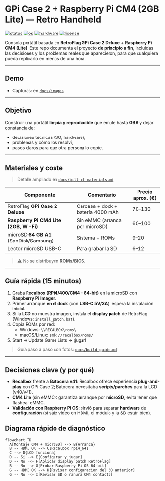# GPi Case 2 + Raspberry Pi CM4 (2GB Lite) — Retro Handheld

[![status](https://img.shields.io/badge/status-working-brightgreen)](#)
[![os](https://img.shields.io/badge/OS-Recalbox%2064--bit-blue)](#)
[![hardware](https://img.shields.io/badge/Hardware-CM4%202GB%20Lite%20%2B%20GPi%20Case%202-lightgrey)](#)
[![license](https://img.shields.io/badge/license-MIT-black)](LICENSE)

Consola portátil basada en **RetroFlag GPi Case 2 Deluxe** + **Raspberry Pi CM4 (Lite)**.
Este repo documenta el proyecto **de principio a fin**, incluidas las decisiones y los problemas reales que aparecieron, para que cualquiera pueda replicarlo en menos de una hora.

---

## Demo
- Capturas: en [`docs/images`](docs/images)

---

## Objetivo
Construir una portátil **limpia y reproducible** que emule hasta **GBA** y dejar constancia de:
- decisiones técnicas (SO, hardware),
- problemas y cómo los resolví,
- pasos claros para que otra persona lo copie.

---

## Materiales y coste
> Detalle ampliado en [`docs/bill-of-materials.md`](docs/bill-of-materials.md)

| Componente                             | Comentario                         | Precio aprox. (€) |
|---------------------------------------|------------------------------------|-------------------|
| RetroFlag **GPi Case 2 Deluxe**       | Carcasa + dock + batería 4000 mAh  | 70–130            |
| **Raspberry Pi CM4 Lite (2GB, Wi-Fi)**| Sin eMMC (arranca por microSD)     | 60–100            |
| microSD **64 GB A1** (SanDisk/Samsung)| Sistema + ROMs                     | 9–20              |
| Lector microSD USB-C                  | Para grabar la SD                  | 6–12              |

> ⚠️ No se distribuyen **ROMs/BIOS**.

---

## Guía rápida (15 minutos)
1. Graba **Recalbox (RPi4/400/CM4 – 64-bit)** en la microSD con **Raspberry Pi Imager**.
2. Primer arranque **en el dock** (con **USB-C 5V/3A**); espera la instalación inicial.
3. Si la **LCD** no muestra imagen, instala el **display patch** de RetroFlag (Windows: `install_patch.bat`).
4. Copia ROMs por red:  
   - Windows: `\\RECALBOX\roms\`  
   - macOS/Linux: `smb://recalbox/roms/`  
5. Start → Update Game Lists → ¡jugar!

> Guía paso a paso con fotos: [`docs/build-guide.md`](docs/build-guide.md)

---

## Decisiones clave (y por qué)
- **Recalbox** frente a **Batocera v41**: Recalbox ofrece experiencia **plug-and-play** con GPi Case 2; Batocera necesitaba **scripts/parches** para la LCD (v40/v41).
- **CM4 Lite** (sin eMMC): garantiza arranque por **microSD**, evita tener que flashear eMMC.
- **Validación con Raspberry Pi OS**: sirvió para separar **hardware** de **configuración** (si sale vídeo en HDMI, el módulo y la SD están bien).

## Diagrama rápido de diagnóstico

```mermaid
flowchart TD
  A[Montaje CM4 + microSD] --> B{Arranca}
  B -- HDMI OK --> C[Recalbox rpi4_64]
  C --> D{LCD funciona}
  D -- Si --> E[Configurar y jugar]
  D -- No --> F[Aplicar display patch RetroFlag]
  B -- No --> G[Probar Raspberry Pi OS 64-bit]
  G -- HDMI OK --> H[Revisar configuracion del SO anterior]
  G -- No --> I[Revisar SD o ranura CM4 contacto]

